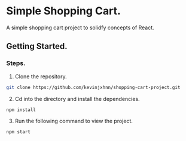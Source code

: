 # Simple Shopping Cart.

A simple shopping cart project to solidfy concepts of React.

## Getting Started.

### Steps.

1. Clone the repository.
```bash
git clone https://github.com/kevinjxhnn/shopping-cart-project.git
```

2. Cd into the directory and install the dependencies.
```bash
npm install
```

3. Run the following command to view the project.
```bash
npm start
```

